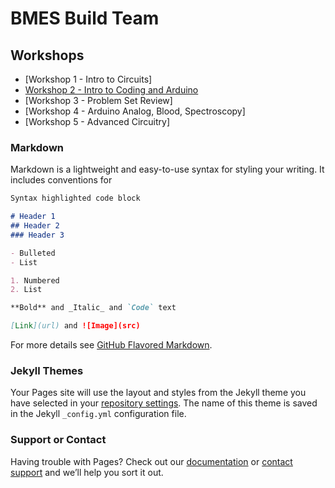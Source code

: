 
# BMES Build Team

## Workshops
* [Workshop 1 - Intro to Circuits]
* [Workshop 2 - Intro to Coding and Arduino](https://Snowflower2020.github.io/BMES/Workshops/Workshop2)
* [Workshop 3 - Problem Set Review]
* [Workshop 4 - Arduino Analog, Blood, Spectroscopy]
* [Workshop 5 - Advanced Circuitry]

### Markdown

Markdown is a lightweight and easy-to-use syntax for styling your writing. It includes conventions for

```markdown
Syntax highlighted code block

# Header 1
## Header 2
### Header 3

- Bulleted
- List

1. Numbered
2. List

**Bold** and _Italic_ and `Code` text

[Link](url) and ![Image](src)
```

For more details see [GitHub Flavored Markdown](https://guides.github.com/features/mastering-markdown/).

### Jekyll Themes

Your Pages site will use the layout and styles from the Jekyll theme you have selected in your [repository settings](https://github.com/Snowflower2020/Snowflower2020.github.io/settings). The name of this theme is saved in the Jekyll `_config.yml` configuration file.

### Support or Contact

Having trouble with Pages? Check out our [documentation](https://docs.github.com/categories/github-pages-basics/) or [contact support](https://github.com/contact) and we’ll help you sort it out.
